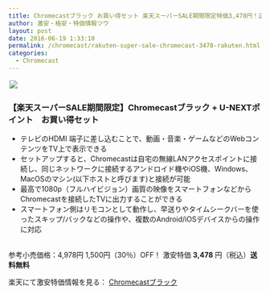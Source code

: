 ```yaml
---
title: Chromecastブラック お買い得セット 楽天スーパーSALE期間限定特価3,478円！送料無料！
author: 激安・格安・特価情報ツウ
layout: post
date: 2016-06-19 1:33:10
permalink: /chromecast/rakuten-super-sale-chromecast-3478-rakuten.html
categories:
  - Chromecast
---
```


<div class="img-bg2 img_L">
<a href="//hb.afl.rakuten.co.jp/hgc/012cde47.e006c961.05c4d760.e09cc467/?pc=http%3A%2F%2Fitem.rakuten.co.jp%2Fbook%2F13610554&m=http%3A%2F%2Fm.rakuten.co.jp%2Fbook%2Fi%2F17810393%2F&scid=af_item_img&link_type=pict&ut=eyJwYWdlIjoiaXRlbSIsInR5cGUiOiJwaWN0Iiwic2l6ZSI6IjI0MHgyNDAiLCJuYW0iOjEsIm5hbXAiOiJkb3duIiwiY29tIjoxLCJjb21wIjoiZG93biIsInByaWNlIjoxLCJib3IiOjEsImNvbCI6MCwidGFyIjoxfQ%3D%3D" target="_blank" style="word-wrap:break-word;"  ><img src="//hbb.afl.rakuten.co.jp/hgb/012cde47.e006c961.05c4d760.e09cc467/?me_id=1213310&item_id=17810393&m=https%3A%2F%2Fthumbnail.image.rakuten.co.jp%2F%400_mall%2Fbook%2Fcabinet%2F7508%2F0811571017508.gif%3F_ex%3D80x80&pc=https%3A%2F%2Fthumbnail.image.rakuten.co.jp%2F%400_mall%2Fbook%2Fcabinet%2F7508%2F0811571017508.gif%3F_ex%3D240x240&s=240x240&t=pict" border="0" style="margin:2px"></a>
</div>

### 【楽天スーパーSALE期間限定】Chromecastブラック + U-NEXTポイント　お買い得セット
<!--more-->

* テレビのHDMI 端子に差し込むことで、動画・音楽・ゲームなどのWebコンテンツをTV上で表示できる
* セットアップすると、Chromecastは自宅の無線LANアクセスポイントに接続し、同じネットワークに接続するアンドロイド機やiOS機、Windows、MacOSのマシン(以下ホストと呼びます)と接続が可能
* 最高で1080p（フルハイビジョン）画質の映像をスマートフォンなどからChromecastを接続したTVに出力することができる
* スマートフォン側はリモコンとして動作し、早送りやタイムシークバーを使ったスキップ/バックなどの操作や、複数のAndroid/iOSデバイスからの操作に対応

<br clear="all" />参考小売価格：4,978円 1,500円（30％）OFF！
激安特価 <span class="tokka-price"><strong>3,478</strong></span> 円（税込）**送料無料**

楽天にて激安特価情報を見る： <span class="fs150p"><a href="//hb.afl.rakuten.co.jp/hgc/012cde47.e006c961.05c4d760.e09cc467/?pc=http%3A%2F%2Fitem.rakuten.co.jp%2Fbook%2F13610554&m=http%3A%2F%2Fm.rakuten.co.jp%2Fbook%2Fi%2F17810393%2F&scid=af_item_img&link_type=pict&ut=eyJwYWdlIjoiaXRlbSIsInR5cGUiOiJwaWN0Iiwic2l6ZSI6IjI0MHgyNDAiLCJuYW0iOjEsIm5hbXAiOiJkb3duIiwiY29tIjoxLCJjb21wIjoiZG93biIsInByaWNlIjoxLCJib3IiOjEsImNvbCI6MCwidGFyIjoxfQ%3D%3D" target="_blank">Chromecastブラック</a></span>
